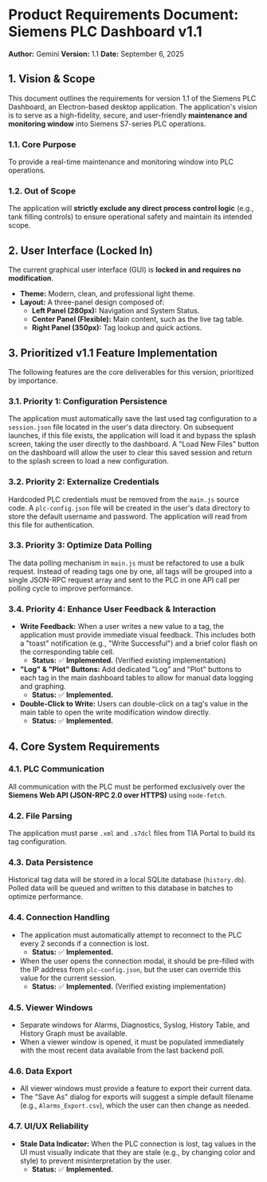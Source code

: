 # Product Requirements Document: Siemens PLC Dashboard v1.1

**Author:** Gemini
**Version:** 1.1
**Date:** September 6, 2025

## 1. Vision & Scope

This document outlines the requirements for version 1.1 of the Siemens PLC Dashboard, an Electron-based desktop application. The application's vision is to serve as a high-fidelity, secure, and user-friendly **maintenance and monitoring window** into Siemens S7-series PLC operations.

### 1.1. Core Purpose
To provide a real-time maintenance and monitoring window into PLC operations.

### 1.2. Out of Scope
The application will **strictly exclude any direct process control logic** (e.g., tank filling controls) to ensure operational safety and maintain its intended scope.

## 2. User Interface (Locked In)

The current graphical user interface (GUI) is **locked in and requires no modification**.

*   **Theme:** Modern, clean, and professional light theme.
*   **Layout:** A three-panel design composed of:
    *   **Left Panel (280px):** Navigation and System Status.
    *   **Center Panel (Flexible):** Main content, such as the live tag table.
    *   **Right Panel (350px):** Tag lookup and quick actions.

## 3. Prioritized v1.1 Feature Implementation

The following features are the core deliverables for this version, prioritized by importance.

### 3.1. Priority 1: Configuration Persistence

The application must automatically save the last used tag configuration to a `session.json` file located in the user's data directory. On subsequent launches, if this file exists, the application will load it and bypass the splash screen, taking the user directly to the dashboard. A "Load New Files" button on the dashboard will allow the user to clear this saved session and return to the splash screen to load a new configuration.

### 3.2. Priority 2: Externalize Credentials

Hardcoded PLC credentials must be removed from the `main.js` source code. A `plc-config.json` file will be created in the user's data directory to store the default username and password. The application will read from this file for authentication.

### 3.3. Priority 3: Optimize Data Polling

The data polling mechanism in `main.js` must be refactored to use a bulk request. Instead of reading tags one by one, all tags will be grouped into a single JSON-RPC request array and sent to the PLC in one API call per polling cycle to improve performance.

### 3.4. Priority 4: Enhance User Feedback & Interaction

*   **Write Feedback:** When a user writes a new value to a tag, the application must provide immediate visual feedback. This includes both a "toast" notification (e.g., "Write Successful") and a brief color flash on the corresponding table cell.
    *   **Status:** ✅ **Implemented.** (Verified existing implementation)
*   **"Log" & "Plot" Buttons:** Add dedicated "Log" and "Plot" buttons to each tag in the main dashboard tables to allow for manual data logging and graphing.
    *   **Status:** ✅ **Implemented.**
*   **Double-Click to Write:** Users can double-click on a tag's value in the main table to open the write modification window directly.
    *   **Status:** ✅ **Implemented.**

## 4. Core System Requirements

### 4.1. PLC Communication
All communication with the PLC must be performed exclusively over the **Siemens Web API (JSON-RPC 2.0 over HTTPS)** using `node-fetch`.

### 4.2. File Parsing
The application must parse `.xml` and `.s7dcl` files from TIA Portal to build its tag configuration.

### 4.3. Data Persistence
Historical tag data will be stored in a local SQLite database (`history.db`). Polled data will be queued and written to this database in batches to optimize performance.

### 4.4. Connection Handling
*   The application must automatically attempt to reconnect to the PLC every 2 seconds if a connection is lost.
    *   **Status:** ✅ **Implemented.**
*   When the user opens the connection modal, it should be pre-filled with the IP address from `plc-config.json`, but the user can override this value for the current session.
    *   **Status:** ✅ **Implemented.** (Verified existing implementation)

### 4.5. Viewer Windows
*   Separate windows for Alarms, Diagnostics, Syslog, History Table, and History Graph must be available.
*   When a viewer window is opened, it must be populated immediately with the most recent data available from the last backend poll.

### 4.6. Data Export
*   All viewer windows must provide a feature to export their current data.
*   The "Save As" dialog for exports will suggest a simple default filename (e.g., `Alarms_Export.csv`), which the user can then change as needed.

### 4.7. UI/UX Reliability
*   **Stale Data Indicator:** When the PLC connection is lost, tag values in the UI must visually indicate that they are stale (e.g., by changing color and style) to prevent misinterpretation by the user.
    *   **Status:** ✅ **Implemented.**
